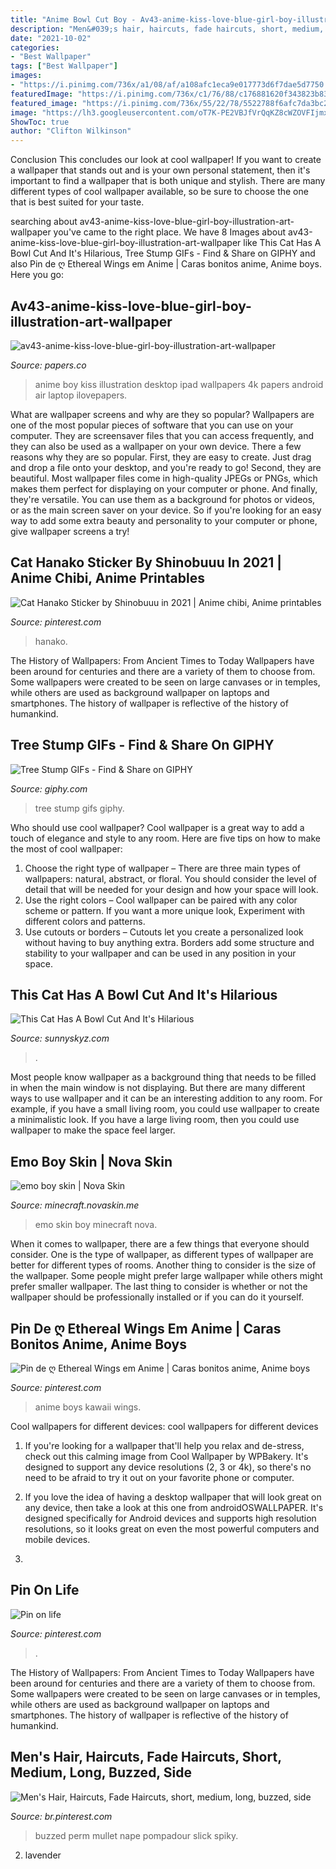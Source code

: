 ```yaml
---
title: "Anime Bowl Cut Boy - Av43-anime-kiss-love-blue-girl-boy-illustration-art-wallpaper"
description: "Men&#039;s hair, haircuts, fade haircuts, short, medium, long, buzzed, side"
date: "2021-10-02"
categories:
- "Best Wallpaper"
tags: ["Best Wallpaper"]
images:
- "https://i.pinimg.com/736x/a1/08/af/a108afc1eca9e017773d6f7dae5d7750.jpg"
featuredImage: "https://i.pinimg.com/736x/c1/76/88/c176881620f343823b838f97fc94585e.jpg"
featured_image: "https://i.pinimg.com/736x/55/22/78/5522788f6afc7da3bc23538465b2b9c3.jpg"
image: "https://lh3.googleusercontent.com/oT7K-PE2VBJfVrQqKZ8cWZOVFIjmx2BPKijmbkHqsdRJzPT_PeHJYRggsCi44hTMrtYJkoEkjhltONOz8LLm-Q=s500"
ShowToc: true
author: "Clifton Wilkinson"
---
```



Conclusion
This concludes our look at cool wallpaper! If you want to create a wallpaper that stands out and is your own personal statement, then it's important to find a wallpaper that is both unique and stylish. There are many different types of cool wallpaper available, so be sure to choose the one that is best suited for your taste.

	

		
searching about av43-anime-kiss-love-blue-girl-boy-illustration-art-wallpaper you've came to the right place. We have 8 Images about av43-anime-kiss-love-blue-girl-boy-illustration-art-wallpaper like This Cat Has A Bowl Cut And It&#039;s Hilarious, Tree Stump GIFs - Find &amp; Share on GIPHY and also Pin de ღ Ethereal Wings em Anime | Caras bonitos anime, Anime boys. Here you go:
		
    
## Av43-anime-kiss-love-blue-girl-boy-illustration-art-wallpaper

<img loading=lazy src="http://papers.co/wallpaper/papers.co-av43-anime-kiss-love-blue-girl-boy-illustration-art-29-wallpaper.jpg" onerror="this.onerror=null;this.src='https://tse2.mm.bing.net/th?id=OIP.51rCf95v_Hc955Q6DkiGcgHaEK&amp;pid=15.1';" alt="av43-anime-kiss-love-blue-girl-boy-illustration-art-wallpaper">

_Source: papers.co_

>anime boy kiss illustration desktop ipad wallpapers 4k papers android air laptop ilovepapers. 

	

What are wallpaper screens and why are they so popular?
Wallpapers are one of the most popular pieces of software that you can use on your computer. They are screensaver files that you can access frequently, and they can also be used as a wallpaper on your own device. There a few reasons why they are so popular. First, they are easy to create. Just drag and drop a file onto your desktop, and you're ready to go! Second, they are beautiful. Most wallpaper files come in high-quality JPEGs or PNGs, which makes them perfect for displaying on your computer or phone. And finally, they're versatile. You can use them as a background for photos or videos, or as the main screen saver on your device. So if you're looking for an easy way to add some extra beauty and personality to your computer or phone, give wallpaper screens a try!

    
## Cat Hanako Sticker By Shinobuuu In 2021 | Anime Chibi, Anime Printables

<img loading=lazy src="https://i.pinimg.com/736x/a3/66/a4/a366a4d6b4e33b2f7977d0bf5e1d9812.jpg" onerror="this.onerror=null;this.src='https://tse1.mm.bing.net/th?id=OIP.BQjWHfGIe435wzcE_sm-mQHaJ3&amp;pid=15.1';" alt="Cat Hanako Sticker by Shinobuuu in 2021 | Anime chibi, Anime printables">

_Source: pinterest.com_

>hanako. 

	

The History of Wallpapers: From Ancient Times to Today
Wallpapers have been around for centuries and there are a variety of them to choose from. Some wallpapers were created to be seen on large canvases or in temples, while others are used as background wallpaper on laptops and smartphones. The history of wallpaper is reflective of the history of humankind.

    
## Tree Stump GIFs - Find &amp; Share On GIPHY

<img loading=lazy src="https://media.giphy.com/media/xUA7bideYj7H7IXW7u/giphy.gif" onerror="this.onerror=null;this.src='https://tse1.mm.bing.net/th?id=OIP.PZJoPX-twDyAsr-QLpHrgAHaHa&amp;pid=15.1';" alt="Tree Stump GIFs - Find &amp; Share on GIPHY">

_Source: giphy.com_

>tree stump gifs giphy. 

	

Who should use cool wallpaper?
Cool wallpaper is a great way to add a touch of elegance and style to any room. Here are five tips on how to make the most of cool wallpaper: 
1) Choose the right type of wallpaper – There are three main types of wallpapers: natural, abstract, or floral. You should consider the level of detail that will be needed for your design and how your space will look. 
2) Use the right colors – Cool wallpaper can be paired with any color scheme or pattern. If you want a more unique look, Experiment with different colors and patterns. 
3) Use cutouts or borders – Cutouts let you create a personalized look without having to buy anything extra. Borders add some structure and stability to your wallpaper and can be used in any position in your space.

    
## This Cat Has A Bowl Cut And It&#039;s Hilarious

<img loading=lazy src="https://www.sunnyskyz.com/uploads/2021/03/euhbe-cat-with-a-bowl-cut-lg.jpg" onerror="this.onerror=null;this.src='https://tse1.mm.bing.net/th?id=OIP.bCI53HSmy0Ixan9WWZiH3AHaEG&amp;pid=15.1';" alt="This Cat Has A Bowl Cut And It&#039;s Hilarious">

_Source: sunnyskyz.com_

>. 

	

Most people know wallpaper as a background thing that needs to be filled in when the main window is not displaying. But there are many different ways to use wallpaper and it can be an interesting addition to any room. For example, if you have a small living room, you could use wallpaper to create a minimalistic look. If you have a large living room, then you could use wallpaper to make the space feel larger.

    
## Emo Boy Skin | Nova Skin

<img loading=lazy src="https://lh3.googleusercontent.com/oT7K-PE2VBJfVrQqKZ8cWZOVFIjmx2BPKijmbkHqsdRJzPT_PeHJYRggsCi44hTMrtYJkoEkjhltONOz8LLm-Q=s500" onerror="this.onerror=null;this.src='https://tse4.mm.bing.net/th?id=OIP.yPCpPeP2jY-lAMqQiTL8ewAAAA&amp;pid=15.1';" alt="emo boy skin | Nova Skin">

_Source: minecraft.novaskin.me_

>emo skin boy minecraft nova. 

	

When it comes to wallpaper, there are a few things that everyone should consider. One is the type of wallpaper, as different types of wallpaper are better for different types of rooms. Another thing to consider is the size of the wallpaper. Some people might prefer large wallpaper while others might prefer smaller wallpaper. The last thing to consider is whether or not the wallpaper should be professionally installed or if you can do it yourself.

    
## Pin De ღ Ethereal Wings Em Anime | Caras Bonitos Anime, Anime Boys

<img loading=lazy src="https://i.pinimg.com/736x/55/22/78/5522788f6afc7da3bc23538465b2b9c3.jpg" onerror="this.onerror=null;this.src='https://tse2.mm.bing.net/th?id=OIP.N98tR478N4uo7stR3hz8kwHaKZ&amp;pid=15.1';" alt="Pin de ღ Ethereal Wings em Anime | Caras bonitos anime, Anime boys">

_Source: pinterest.com_

>anime boys kawaii wings. 

	

Cool wallpapers for different devices:
cool wallpapers for different devices 

1. If you're looking for a wallpaper that'll help you relax and de-stress, check out this calming image from Cool Wallpaper by WPBakery. It's designed to support any device resolutions (2, 3 or 4k), so there's no need to be afraid to try it out on your favorite phone or computer.

2. If you love the idea of having a desktop wallpaper that will look great on any device, then take a look at this one from androidOSWALLPAPER. It's designed specifically for Android devices and supports high resolution resolutions, so it looks great on even the most powerful computers and mobile devices.

3.

    
## Pin On Life

<img loading=lazy src="https://i.pinimg.com/736x/a1/08/af/a108afc1eca9e017773d6f7dae5d7750.jpg" onerror="this.onerror=null;this.src='https://tse3.mm.bing.net/th?id=OIP.vWNVKKcb6K1vlOx3PqngxQHaJ3&amp;pid=15.1';" alt="Pin on life">

_Source: pinterest.com_

>. 

	

The History of Wallpapers: From Ancient Times to Today
Wallpapers have been around for centuries and there are a variety of them to choose from. Some wallpapers were created to be seen on large canvases or in temples, while others are used as background wallpaper on laptops and smartphones. The history of wallpaper is reflective of the history of humankind.

    
## Men&#039;s Hair, Haircuts, Fade Haircuts, Short, Medium, Long, Buzzed, Side

<img loading=lazy src="https://i.pinimg.com/736x/c1/76/88/c176881620f343823b838f97fc94585e.jpg" onerror="this.onerror=null;this.src='https://tse1.mm.bing.net/th?id=OIP.pD6VylsgAc6NXnhi4ApgRQHaHa&amp;pid=15.1';" alt="Men&#039;s Hair, Haircuts, Fade Haircuts, short, medium, long, buzzed, side">

_Source: br.pinterest.com_

>buzzed perm mullet nape pompadour slick spiky. 

	

2. lavender 

